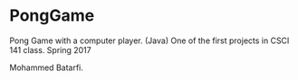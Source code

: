 # PongGame
Pong Game with a computer player. (Java)
One of the first projects in CSCI 141 class.
Spring 2017

Mohammed Batarfi.

